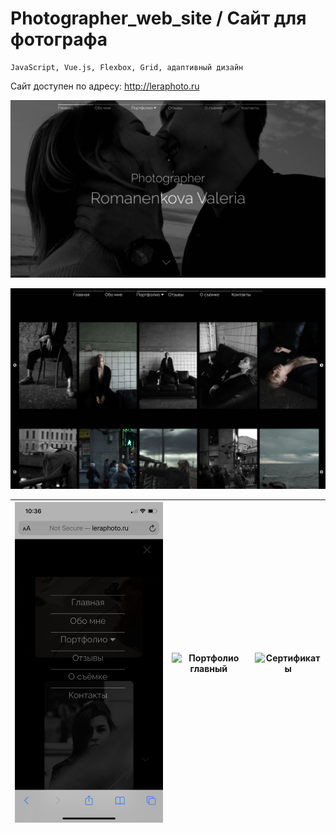 # Photographer_web_site / Сайт для фотографа

    JavaScript, Vue.js, Flexbox, Grid, адаптивный дизайн

Сайт доступен по адресу: http://leraphoto.ru

![Главная страница](screenshots/screenshot_1.png)

![Портфолио](screenshots/screenshot_2.png)

| ![Меню](screenshots/screenshot_3.PNG)  | ![Портфолио главный](screenshots/screenshot_4.PNG) | ![Сертификаты](screenshots/screenshot_5.PNG) |
| -------------------------------------- | -------------------------------------------------- | -------------------------------------------- |


  
